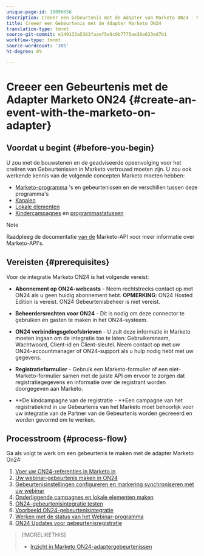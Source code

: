 ```yaml
---
unique-page-id: 10096656
description: Creeer een Gebeurtenis met de Adapter van Marketo ON24 - Marketo Docs - de Documentatie van het Product
title: Creeer een Gebeurtenis met de Adapter Marketo ON24
translation-type: tm+mt
source-git-commit: e149133a5383faaef5e9c9b7775ae36e633ed7b1
workflow-type: tm+mt
source-wordcount: '305'
ht-degree: 0%

---
```



# Creeer een Gebeurtenis met de Adapter Marketo ON24 {#create-an-event-with-the-marketo-on-adapter}

## Voordat u begint {#before-you-begin}

U zou met de bouwstenen en de geadviseerde opeenvolging voor het creëren van Gebeurtenissen in Marketo vertrouwd moeten zijn. U zou ook werkende kennis van de volgende concepten Marketo moeten hebben:

* [Marketo-programma](../../../../product-docs/core-marketo-concepts/programs/creating-programs/understanding-programs.md) &#39;s en gebeurtenissen en de verschillen tussen deze programma&#39;s
* [Kanalen](../../../../product-docs/administration/tags/create-a-program-channel.md)
* [Lokale elementen](../../../../product-docs/core-marketo-concepts/programs/creating-programs/understanding-local-assets-in-a-program.md)
* [Kindercampagnes](https://docs.marketo.com/x/IRCa) en [programmastatussen](../../../../product-docs/core-marketo-concepts/smart-campaigns/program-flow-actions/change-program-status.md)

>[!NOTE]
>
>Raadpleeg de documentatie [van de](http://developers.marketo.com/documentation/rest/) Marketo-API voor meer informatie over Marketo-API&#39;s.

## Vereisten {#prerequisites}

Voor de integratie Marketo ON24 is het volgende vereist:

* **Abonnement op ON24-webcasts** - Neem rechtstreeks contact op met ON24 als u geen huidig abonnement hebt. **OPMERKING**: ON24 Hosted Edition is vereist. ON24 Gebeurtenisbeheer is niet vereist.

* **Beheerdersrechten voor ON24** - Dit is nodig om deze connector te gebruiken en gasten te maken in het ON24-systeem.
* **ON24 verbindingsgeloofsbrieven** - U zult deze informatie in Marketo moeten ingaan om de integratie toe te laten: Gebruikersnaam, Wachtwoord, Client-id en Client-sleutel. Neem contact op met uw ON24-accountmanager of ON24-support als u hulp nodig hebt met uw gegevens.
* **Registratieformulier** - Gebruik een Marketo-formulier of een niet-Marketo-formulier samen met de juiste API om ervoor te zorgen dat registratiegegevens en informatie over de registrant worden doorgegeven aan Marketo.
* **De kindcampagne van de registratie - **Een campagne van het registratiekind in uw Gebeurtenis van het Marketo moet behoorlijk voor uw integratie van de Partner van de Gebeurtenis worden gecreeerd en worden gevormd om te werken.

## Processtroom {#process-flow}

Ga als volgt te werk om een gebeurtenis te maken met de adapter Marketo On24:

1. [Voer uw ON24-referenties in Marketo in](create-an-event-with-the-marketo-on24-adapter/enter-your-on24-credentials-in-marketo.md)
1. [Uw webinar-gebeurtenis maken in ON24](create-an-event-with-the-marketo-on24-adapter/create-your-webinar-event-in-on24.md)
1. [Gebeurtenisinstellingen configureren en markering synchroniseren met uw webinar](create-an-event-with-the-marketo-on24-adapter/configure-event-settings-and-sync-marketo-with-your-webinar.md)
1. [Onderliggende campagnes en lokale elementen maken](create-an-event-with-the-marketo-on24-adapter/create-child-campaigns-and-local-assets.md)
1. [ON24-gebeurtenisintegratie testen](create-an-event-with-the-marketo-on24-adapter/test-your-on24-event-integration.md)
1. [Voorbeeld ON24-gebeurtenisintegratie](create-an-event-with-the-marketo-on24-adapter/example-on24-event-integration.md)
1. [Werken met de status van het Webinar-programma](create-an-event-with-the-marketo-on24-adapter/understanding-webinar-program-statuses.md)
1. [ON24 Updates voor gebeurtenisregistratie](create-an-event-with-the-marketo-on24-adapter/on24-event-registration-updates.md)

>[!MORELIKETHIS]
>
>* [Inzicht in Marketo ON24-adaptergebeurtenissen](create-an-event-with-the-marketo-on24-adapter/understanding-marketo-on24-adapter-events.md)

>



